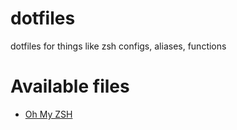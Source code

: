 # dotfiles
dotfiles for things like zsh configs, aliases, functions

# Available files

* [Oh My ZSH](oh-my-zsh)